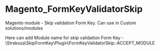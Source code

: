 # Magento_FormKeyValidatorSkip
Magento module - Skip validation Form Key. Can use in Custom solutions/modules


Here can add Module name for skip validation Form Key -
\Strekoza\SkipFormKey\Plugin\FormKeyValidatorSkip::ACCEPT_MODULE
